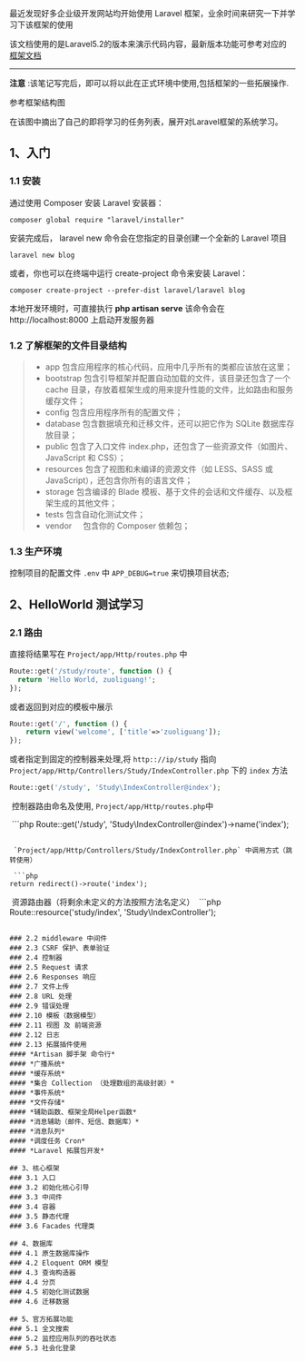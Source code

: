 最近发现好多企业级开发网站均开始使用 Laravel 框架，业余时间来研究一下并学习下该框架的使用

该文档使用的是Laravel5.2的版本来演示代码内容，最新版本功能可参考对应的 [框架文档](https://laravel-china.org/docs/laravel/5.6/installation)

------

**注意** :该笔记写完后，即可以将以此在正式环境中使用,包括框架的一些拓展操作.

参考框架结构图

<!-- ![laravel5.6](https://github.com/zuoliguang/studyMarks/blob/master/images/laravel5.6.jpg?raw=true) -->

在该图中摘出了自己的即将学习的任务列表，展开对Laravel框架的系统学习。

## 1、入门
### 1.1 安装
通过使用 Composer 安装 Laravel 安装器：

```composer global require "laravel/installer"```

安装完成后， laravel new 命令会在您指定的目录创建一个全新的 Laravel 项目

```laravel new blog```

或者，你也可以在终端中运行 create-project 命令来安装 Laravel：

```composer create-project --prefer-dist laravel/laravel blog```

本地开发环境时，可直接执行 **php artisan serve** 该命令会在 http://localhost:8000 上启动开发服务器

### 1.2 了解框架的文件目录结构
> *  app        包含应用程序的核心代码，应用中几乎所有的类都应该放在这里；
> *  bootstrap  包含引导框架并配置自动加载的文件，该目录还包含了一个 cache 目录，存放着框架生成的用来提升性能的文件，比如路由和服务缓存文件；
> *  config     包含应用程序所有的配置文件；
> *  database   包含数据填充和迁移文件，还可以把它作为 SQLite 数据库存放目录；
> *  public     包含了入口文件 index.php，还包含了一些资源文件（如图片、JavaScript 和 CSS）；
> *  resources  包含了视图和未编译的资源文件（如 LESS、SASS 或 JavaScript），还包含你所有的语言文件；
> *  storage    包含编译的 Blade 模板、基于文件的会话和文件缓存、以及框架生成的其他文件；
> *  tests      包含自动化测试文件；
> *  vendor     包含你的 Composer 依赖包；

### 1.3 生产环境
控制项目的配置文件 `.env` 中 `APP_DEBUG=true` 来切换项目状态;

## 2、HelloWorld 测试学习
### 2.1 路由
  直接将结果写在 `Project/app/Http/routes.php` 中
  ```php
  Route::get('/study/route', function () {
    return 'Hello World, zuoliguang!';
  });
  ```
  或者返回到对应的模板中展示
  ```php
  Route::get('/', function () {
      return view('welcome', ['title'=>'zuoliguang']);
  });
  ```
  或者指定到固定的控制器来处理,将 `http:://ip/study` 指向 `Project/app/Http/Controllers/Study/IndexController.php` 下的 `index` 方法
  ```php
  Route::get('/study', 'Study\IndexController@index');
  ```
  控制器路由命名及使用, `Project/app/Http/routes.php`中
  
  ```php
  Route::get('/study', 'Study\IndexController@index')->name('index');
  ```
  
  `Project/app/Http/Controllers/Study/IndexController.php` 中调用方式（跳转使用）
  
  ```php
  return redirect()->route('index');
  ```
  资源路由器（将剩余未定义的方法按照方法名定义）
  ```php
  Route::resource('study/index', 'Study\IndexController');
  ```
  
### 2.2 middleware 中间件
### 2.3 CSRF 保护、表单验证
### 2.4 控制器
### 2.5 Request 请求
### 2.6 Responses 响应
### 2.7 文件上传
### 2.8 URL 处理
### 2.9 错误处理
### 2.10 模板（数据模型）
### 2.11 视图 及 前端资源
### 2.12 日志
### 2.13 拓展插件使用
#### *Artisan 脚手架 命令行*
#### *广播系统*
#### *缓存系统*
#### *集合 Collection （处理数组的高级封装）*
#### *事件系统*
#### *文件存储*
#### *辅助函数、框架全局Helper函数*
#### *消息辅助（邮件、短信、数据库）*
#### *消息队列*
#### *调度任务 Cron*
#### *Laravel 拓展包开发*

## 3、核心框架
### 3.1 入口
### 3.2 初始化核心引导
### 3.3 中间件
### 3.4 容器
### 3.5 静态代理
### 3.6 Facades 代理类

## 4、数据库
### 4.1 原生数据库操作
### 4.2 Eloquent ORM 模型
### 4.3 查询构造器
### 4.4 分页
### 4.5 初始化测试数据
### 4.6 迁移数据

## 5、官方拓展功能
### 5.1 全文搜索
### 5.2 监控应用队列的吞吐状态
### 5.3 社会化登录


